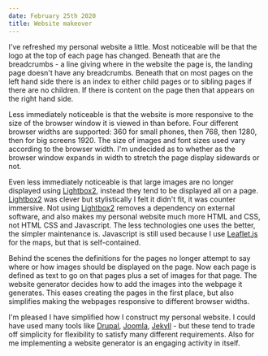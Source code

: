 ```yaml
---
date: February 25th 2020
title: Website makeover
---
```

I've refreshed my personal website a little. Most noticeable will be that the logo at the top of each page has changed. Beneath that are the breadcrumbs - a line giving where in the website the page is, the landing page doesn't have any breadcrumbs. Beneath that on most pages on the left hand side there is an index to either child pages or to sibling pages if there are no children. If there is content on the page then that appears on the right hand side.

Less immediately noticeable is that the website is more responsive to the size of the browser window it is viewed in than before. Four different browser widths are supported: 360 for small phones, then 768, then 1280, then for big screens 1920. The size of images and font sizes used vary according to the browser width. I'm undecided as to whether as the browser window expands in width to stretch the page display sidewards or not.

Even less immediately noticeable is that large images are no longer displayed using [Lightbox2](https://www.lokeshdhakar.com/projects/lightbox2/), instead they tend to be displayed all on a page. [Lightbox2](https://www.lokeshdhakar.com/projects/lightbox2/) was clever but stylistically I felt it didn't fit, it was counter immersive. Not using [Lightbox2](https://www.lokeshdhakar.com/projects/lightbox2/) removes a dependency on external software, and also makes my personal website much more HTML and CSS, not HTML CSS and Javascript. The less technologies one uses the better, the simpler maintenance is. Javascript is still used because I use [Leaflet.js](https://leafletjs.com/) for the maps, but that is self-contained.

Behind the scenes the definitions for the pages no longer attempt to say where or how images should be displayed on the page. Now each page is defined as text to go on that pages plus a set of images for that page. The website generator decides how to add the images into the webpage it generates. This eases creating the pages in the first place, but also simplifies making the webpages responsive to different browser widths.

I'm pleased I have simplified how I construct my personal website. I could have used many tools like [Drupal](https://www.drupal.org/), [Joomla](https://www.joomla.org/), [Jekyll](https://jekyllrb.com/) - but these tend to trade off simplicity for flexibility to satisfy many different requirements. Also for me implementing a website generator is an engaging activity in itself.
